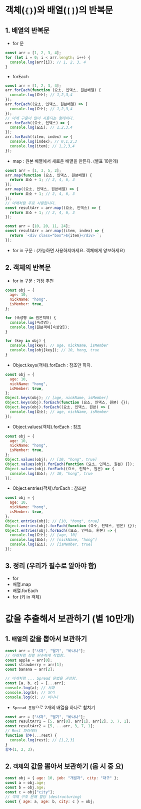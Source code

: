 # 객체(`{}`)와 배열(`[]`)의 반복문

## 1. 배열의 반복문

- for 문

```js
const arr = [1, 2, 3, 4];
for (let i = 0; i < arr.length; i++) {
  console.log(arr[i]); // 1, 2, 3, 4
}
```

- forEach

```js
const arr = [1, 2, 3, 4];
arr.forEach(function (요소, 인덱스, 원본배열) {
  console.log(요소); // 1,2,3,4
});
arr.forEach((요소, 인덱스, 원본배열) => {
  console.log(요소); // 1,2,3,4
});
// 아래 구문이 많이 사용되는 형태이다.
arr.forEach((요소, 인덱스) => {
  console.log(요소); // 1,2,3,4
});
arr.forEach((item, index) => {
  console.log(index); // 0,1,2,3
  console.log(item); // 1,2,3,4
});
```

- map : 원본 배열에서 새로운 배열을 만든다. (별표 10만개)

```js
const arr = [1, 3, 5, 2];
arr.map(function (요소, 인덱스, 원본배열) {
  return 요소 + 1; // 2, 4, 6, 3
});
arr.map((요소, 인덱스, 원본배열) => {
  return 요소 + 1; // 2, 4, 6, 3
});
// 아래처럼 주로 사용합니다.
const resultArr = arr.map((요소, 인덱스) => {
  return 요소 + 1; // 2, 4, 6, 3
});
```

```js
const arr = [10, 20, 11, 24];
const resultArr = arr.map((item, index) => {
  return `<div class="box">${item}</div> `;
});
```

- for in 구문 : (가능하면 사용하지마세요. 객체에게 양보하세요)

## 2. 객체의 반복문

- for in 구문 : 가장 추천

```js
const obj = {
  age: 10,
  nickName: "hong",
  isMember: true,
};

for (속성명 in 원본객체) {
  console.log(속성명);
  console.log(원본객체[속성명]);
}

for (key in obj) {
  console.log(key); // age, nickName, isMember
  console.log(obj[key]); // 10, hong, true
}
```

- Object.keys(객체).forEach : 참조만 하자.

```js
const obj = {
  age: 10,
  nickName: "hong",
  isMember: true,
};
Object.keys(obj); // [age, nickName, isMember]
Object.keys(obj).forEach(function (요소, 인덱스, 원본) {});
Object.keys(obj).forEach((요소, 인덱스, 원본) => {
  console.log(요소); // age, nickName, isMember
});
```

- Object.values(객체).forEach : 참조

```js
const obj = {
  age: 10,
  nickName: "hong",
  isMember: true,
};
Object.values(obj); // [10, "hong", true]
Object.values(obj).forEach(function (요소, 인덱스, 원본) {});
Object.values(obj).forEach((요소, 인덱스, 원본) => {
  console.log(요소); // 10, "hong", true
});
```

- Object.entries(객체).forEach : 참조만

```js
const obj = {
  age: 10,
  nickName: "hong",
  isMember: true,
};
Object.entries(obj); // [10, "hong", true]
Object.entries(obj).forEach(function (요소, 인덱스, 원본) {});
Object.entries(obj).forEach((요소, 인덱스, 원본) => {
  console.log(요소); // [age, 10]
  console.log(요소); // [nickName, "hong"]
  console.log(요소); // [isMember, true]
});
```

## 3. 정리 (우리가 필수로 알아야 함)

- for
- 배열.map
- 배열.forEach
- for (키 in 객체)

# 값을 추출해서 보관하기 (별 10만개)

## 1. `배열`의 값을 뽑아서 보관하기

```js
const arr = ["사과", "딸기", "바나나"];
// 아래처럼 정말 단순하게 작업함.
const apple = arr[0];
const strawberry = arr[1];
const banana = arr[2];

// 아래처럼 ... Spread 문법을 권장함.
const [a, b, c] = [...arr];
console.log(a); // 사과
console.log(b); // 딸기
console.log(c); // 바나나
```

- `Spread 문법`으로 2개의 배열을 하나로 합치기

```js
const arr = ["사과", "딸기", "바나나"];
const resultArr1 = [5, arr[0], arr[1], arr[2], 3, 7, 1];
const resultArr2 = [5, ...arr, 3, 7, 1];
// Rest 파라메터
function 함수(...rest) {
  console.log(rest); // [1,2,3]
}
함수(1, 2, 3);
```

## 2. `객체`의 값을 뽑아서 보관하기 (몹 시 중 요)

```js
const obj = { age: 10, job: "개발자", city: "대구" };
const a = obj.age;
const b = obj.age;
const c = obj["city"];
// 객체 구조 분해 할당 (destructuring)
const { age: a, age: b, city: c } = obj;
```

